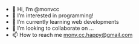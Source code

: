- 👋 Hi, I’m @monvcc
- 👀 I’m interested in programming!
- 🌱 I’m currently learning web developments
- 💞️ I’m looking to collaborate on ...
- 📫 How to reach me monv.cc.happy@gmail.com


<!---
monvcc/monvcc is a ✨ special ✨ repository because its `README.md` (this file) appears on your GitHub profile.
You can click the Preview link to take a look at your changes.
- 😄 Pronouns: ...
- ⚡ Fun fact: ...
--->
